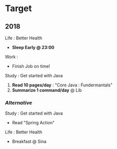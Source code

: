 # Target

## 2018

Life : Better Health

- **Sleep Early @ 23:00**

Work :

- Finish Job on time!

Study : Get started with Java

1. **Read 10 pages/day** : "Core Java : Fundermantals"
2. **Summarize 1 command/day** @ Lib

### _Alternative_

Study : Get started with Java

- Read "Spring Action"

Life : Better Health

- Breakfast @ Sina
